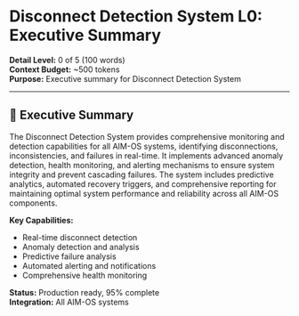 # Disconnect Detection System L0: Executive Summary

**Detail Level:** 0 of 5 (100 words)  
**Context Budget:** ~500 tokens  
**Purpose:** Executive summary for Disconnect Detection System  

---

## 🎯 **Executive Summary**

The Disconnect Detection System provides comprehensive monitoring and detection capabilities for all AIM-OS systems, identifying disconnections, inconsistencies, and failures in real-time. It implements advanced anomaly detection, health monitoring, and alerting mechanisms to ensure system integrity and prevent cascading failures. The system includes predictive analytics, automated recovery triggers, and comprehensive reporting for maintaining optimal system performance and reliability across all AIM-OS components.

**Key Capabilities:**
- Real-time disconnect detection
- Anomaly detection and analysis
- Predictive failure analysis
- Automated alerting and notifications
- Comprehensive health monitoring

**Status:** Production ready, 95% complete  
**Integration:** All AIM-OS systems
